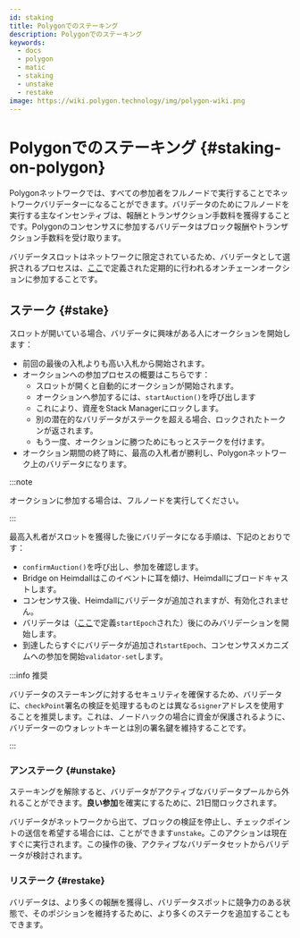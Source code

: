 ```yaml
---
id: staking
title: Polygonでのステーキング
description: Polygonでのステーキング
keywords:
  - docs
  - polygon
  - matic
  - staking
  - unstake
  - restake
image: https://wiki.polygon.technology/img/polygon-wiki.png
---
```


# Polygonでのステーキング {#staking-on-polygon}

Polygonネットワークでは、すべての参加者をフルノードで実行することでネットワークバリデーターになることができます。バリデータのためにフルノードを実行する主なインセンティブは、報酬とトランザクション手数料を獲得することです。Polygonのコンセンサスに参加するバリデータはブロック報酬やトランザクション手数料を受け取ります。

バリデータスロットはネットワークに限定されているため、バリデータとして選択されるプロセスは、[ここ](https://www.notion.so/maticnetwork/State-of-Staking-03e983ed9cc6470a9e8aee47d51f0d14#a55fbd158b7d4aa89648a4e3b68ac716)で定義された定期的に行われるオンチェーンオークションに参加することです。

## ステーク {#stake}

スロットが開いている場合、バリデータに興味がある人にオークションを開始します：

- 前回の最後の入札よりも高い入札から開始されます。
- オークションへの参加プロセスの概要はこちらです：
    - スロットが開くと自動的にオークションが開始されます。
    - オークションへ参加するには、`startAuction()`を呼び出します
    - これにより、資産をStack Managerにロックします。
    - 別の潜在的なバリデータがステークを超える場合、ロックされたトークンが返されます。
    - もう一度、オークションに勝つためにもっとステークを付けます。
- オークション期間の終了時に、最高の入札者が勝利し、Polygonネットワーク上のバリデータになります。

:::note

オークションに参加する場合は、フルノードを実行してください。

:::

最高入札者がスロットを獲得した後にバリデータになる手順は、下記のとおりです：

- `confirmAuction()`を呼び出し、参加を確認します。
- Bridge on Heimdallはこのイベントに耳を傾け、Heimdallにブロードキャストします。
- コンセンサス後、Heimdallにバリデータが追加されますが、有効化されません。
- バリデータは（[ここ](https://www.notion.so/maticnetwork/State-of-Staking-03e983ed9cc6470a9e8aee47d51f0d14#c1c3456813dd4b5caade4ed550f81187)で定義`startEpoch`された）後にのみバリデーションを開始します。
- 到達したらすぐにバリデータが追加され`startEpoch`、コンセンサスメカニズムへの参加を開始`validator-set`します。

:::info 推奨

バリデータのステーキングに対するセキュリティを確保するため、バリデータに、`checkPoint`署名の検証を処理するものとは異なる`signer`アドレスを使用することを推奨します。これは、ノードハックの場合に資金が保護されるように、バリデーターのウォレットキーとは別の署名鍵を維持することです。

:::

### アンステーク {#unstake}

ステーキングを解除すると、バリデータがアクティブなバリデータプールから外れることができます。**良い参加**を確実にするために、21日間ロックされます。

バリデータがネットワークから出て、ブロックの検証を停止し、チェックポイントの送信を希望する場合には、ことができます`unstake`。このアクションは現在すぐに実行されます。この操作の後、アクティブなバリデータセットからバリデータが検討されます。

### リステーク {#restake}

バリデータは、より多くの報酬を獲得し、バリデータスポットに競争力のある状態で、そのポジションを維持するために、より多くのステークを追加することもできます。
